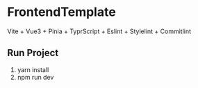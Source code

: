 # FrontendTemplate
Vite + Vue3 + Pinia + TyprScript + Eslint + Stylelint + Commitlint

## Run Project
1. yarn install
2. npm run dev